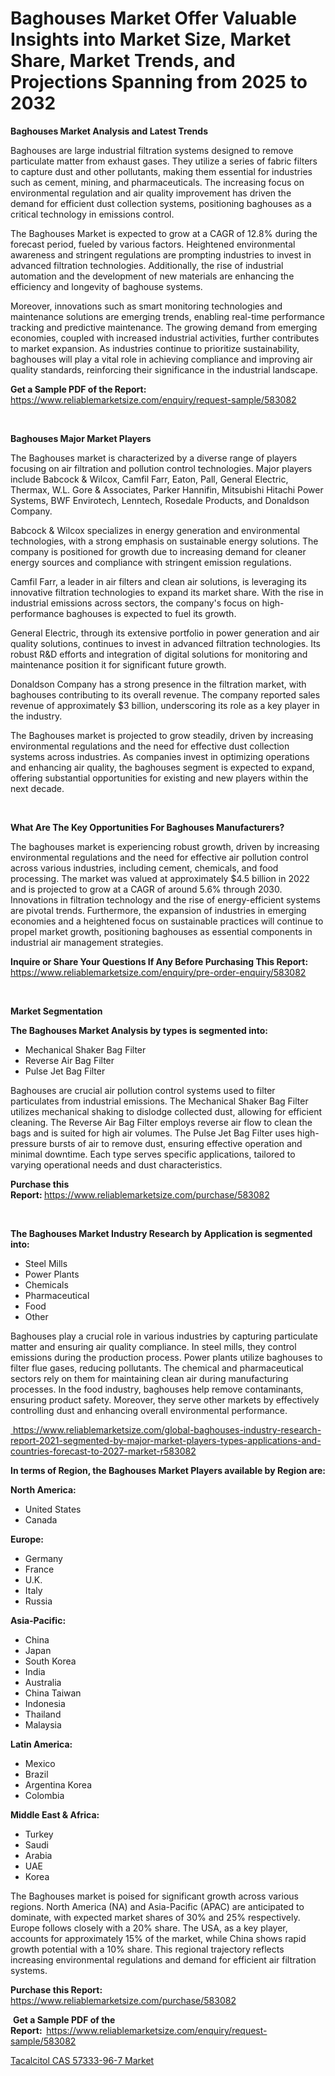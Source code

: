 <p><h1>Baghouses Market Offer Valuable Insights into Market Size, Market Share, Market Trends, and Projections Spanning from 2025 to 2032</h1></p><p><strong>Baghouses Market Analysis and Latest Trends</strong></p>
<p><p>Baghouses are large industrial filtration systems designed to remove particulate matter from exhaust gases. They utilize a series of fabric filters to capture dust and other pollutants, making them essential for industries such as cement, mining, and pharmaceuticals. The increasing focus on environmental regulation and air quality improvement has driven the demand for efficient dust collection systems, positioning baghouses as a critical technology in emissions control.</p><p>The Baghouses Market is expected to grow at a CAGR of 12.8% during the forecast period, fueled by various factors. Heightened environmental awareness and stringent regulations are prompting industries to invest in advanced filtration technologies. Additionally, the rise of industrial automation and the development of new materials are enhancing the efficiency and longevity of baghouse systems. </p><p>Moreover, innovations such as smart monitoring technologies and maintenance solutions are emerging trends, enabling real-time performance tracking and predictive maintenance. The growing demand from emerging economies, coupled with increased industrial activities, further contributes to market expansion. As industries continue to prioritize sustainability, baghouses will play a vital role in achieving compliance and improving air quality standards, reinforcing their significance in the industrial landscape.</p></p>
<p><strong>Get a Sample PDF of the Report:&nbsp;</strong> <a href="https://www.reliablemarketsize.com/enquiry/request-sample/583082?utm_campaign=3075&utm_medium=2&utm_source=Github&utm_content=ia&utm_term=23032025&utm_id=baghouses">https://www.reliablemarketsize.com/enquiry/request-sample/583082</a></p>
<p>&nbsp;</p>
<p><strong>Baghouses Major Market Players</strong></p>
<p><p>The Baghouses market is characterized by a diverse range of players focusing on air filtration and pollution control technologies. Major players include Babcock & Wilcox, Camfil Farr, Eaton, Pall, General Electric, Thermax, W.L. Gore & Associates, Parker Hannifin, Mitsubishi Hitachi Power Systems, BWF Envirotech, Lenntech, Rosedale Products, and Donaldson Company. </p><p>Babcock & Wilcox specializes in energy generation and environmental technologies, with a strong emphasis on sustainable energy solutions. The company is positioned for growth due to increasing demand for cleaner energy sources and compliance with stringent emission regulations.</p><p>Camfil Farr, a leader in air filters and clean air solutions, is leveraging its innovative filtration technologies to expand its market share. With the rise in industrial emissions across sectors, the company's focus on high-performance baghouses is expected to fuel its growth.</p><p>General Electric, through its extensive portfolio in power generation and air quality solutions, continues to invest in advanced filtration technologies. Its robust R&D efforts and integration of digital solutions for monitoring and maintenance position it for significant future growth.</p><p>Donaldson Company has a strong presence in the filtration market, with baghouses contributing to its overall revenue. The company reported sales revenue of approximately $3 billion, underscoring its role as a key player in the industry. </p><p>The Baghouses market is projected to grow steadily, driven by increasing environmental regulations and the need for effective dust collection systems across industries. As companies invest in optimizing operations and enhancing air quality, the baghouses segment is expected to expand, offering substantial opportunities for existing and new players within the next decade.</p></p>
<p>&nbsp;</p>
<p><strong>What Are The Key Opportunities For Baghouses Manufacturers?</strong></p>
<p><p>The baghouses market is experiencing robust growth, driven by increasing environmental regulations and the need for effective air pollution control across various industries, including cement, chemicals, and food processing. The market was valued at approximately $4.5 billion in 2022 and is projected to grow at a CAGR of around 5.6% through 2030. Innovations in filtration technology and the rise of energy-efficient systems are pivotal trends. Furthermore, the expansion of industries in emerging economies and a heightened focus on sustainable practices will continue to propel market growth, positioning baghouses as essential components in industrial air management strategies.</p></p>
<p><strong>Inquire or Share Your Questions If Any Before Purchasing This Report:</strong> <a href="https://www.reliablemarketsize.com/enquiry/pre-order-enquiry/583082?utm_campaign=3075&utm_medium=2&utm_source=Github&utm_content=ia&utm_term=23032025&utm_id=baghouses">https://www.reliablemarketsize.com/enquiry/pre-order-enquiry/583082</a></p>
<p>&nbsp;</p>
<p><strong>Market Segmentation</strong></p>
<p><strong>The Baghouses Market Analysis by types is segmented into:</strong></p>
<p><ul><li>Mechanical Shaker Bag Filter</li><li>Reverse Air Bag Filter</li><li>Pulse Jet Bag Filter</li></ul></p>
<p><p>Baghouses are crucial air pollution control systems used to filter particulates from industrial emissions. The Mechanical Shaker Bag Filter utilizes mechanical shaking to dislodge collected dust, allowing for efficient cleaning. The Reverse Air Bag Filter employs reverse air flow to clean the bags and is suited for high air volumes. The Pulse Jet Bag Filter uses high-pressure bursts of air to remove dust, ensuring effective operation and minimal downtime. Each type serves specific applications, tailored to varying operational needs and dust characteristics.</p></p>
<p><strong>Purchase this Report:&nbsp;</strong><a href="https://www.reliablemarketsize.com/purchase/583082?utm_campaign=3075&utm_medium=2&utm_source=Github&utm_content=ia&utm_term=23032025&utm_id=baghouses">https://www.reliablemarketsize.com/purchase/583082</a></p>
<p>&nbsp;</p>
<p><strong>The Baghouses Market Industry Research by Application is segmented into:</strong></p>
<p><ul><li>Steel Mills</li><li>Power Plants</li><li>Chemicals</li><li>Pharmaceutical</li><li>Food</li><li>Other</li></ul></p>
<p><p>Baghouses play a crucial role in various industries by capturing particulate matter and ensuring air quality compliance. In steel mills, they control emissions during the production process. Power plants utilize baghouses to filter flue gases, reducing pollutants. The chemical and pharmaceutical sectors rely on them for maintaining clean air during manufacturing processes. In the food industry, baghouses help remove contaminants, ensuring product safety. Moreover, they serve other markets by effectively controlling dust and enhancing overall environmental performance.</p></p>
<p><a href="https://www.reliablemarketsize.com/global-baghouses-industry-research-report-2021-segmented-by-major-market-players-types-applications-and-countries-forecast-to-2027-market-r583082?utm_campaign=3075&utm_medium=2&utm_source=Github&utm_content=ia&utm_term=23032025&utm_id=baghouses">&nbsp;https://www.reliablemarketsize.com/global-baghouses-industry-research-report-2021-segmented-by-major-market-players-types-applications-and-countries-forecast-to-2027-market-r583082</a></p>
<p><strong>In terms of Region, the Baghouses Market Players available by Region are:</strong></p>
<p>
    <p> <strong> North America: </strong>
        <ul>
            <li>United States</li>
            <li>Canada</li>
        </ul>
        </p> 
    <p> <strong> Europe: </strong>
        <ul>
            <li>Germany</li>
            <li>France</li>
            <li>U.K.</li>
            <li>Italy</li>
            <li>Russia</li>
        </ul>
        </p> 
    <p> <strong> Asia-Pacific: </strong>
        <ul>
            <li>China</li>
            <li>Japan</li>
            <li>South Korea</li>
            <li>India</li>
            <li>Australia</li>
            <li>China Taiwan</li>
            <li>Indonesia</li>
            <li>Thailand</li>
            <li>Malaysia</li>
        </ul>
        </p> 
    <p> <strong> Latin America: </strong>
        <ul>
            <li>Mexico</li>
            <li>Brazil</li>
            <li>Argentina Korea</li>
            <li>Colombia</li>
        </ul>
        </p> 
    <p> <strong> Middle East & Africa: </strong>
        <ul>
            <li>Turkey</li>
            <li>Saudi</li>
            <li>Arabia</li>
            <li>UAE</li>
            <li>Korea</li>
        </ul>
    </p>
    </p>
<p><p>The Baghouses market is poised for significant growth across various regions. North America (NA) and Asia-Pacific (APAC) are anticipated to dominate, with expected market shares of 30% and 25% respectively. Europe follows closely with a 20% share. The USA, as a key player, accounts for approximately 15% of the market, while China shows rapid growth potential with a 10% share. This regional trajectory reflects increasing environmental regulations and demand for efficient air filtration systems.</p></p>
<p><strong>Purchase this Report: </strong><a href="https://www.reliablemarketsize.com/purchase/583082?utm_campaign=3075&utm_medium=2&utm_source=Github&utm_content=ia&utm_term=23032025&utm_id=baghouses">https://www.reliablemarketsize.com/purchase/583082</a></p>
<p>&nbsp;<strong>Get a Sample PDF of the Report:&nbsp;&nbsp;</strong><a href="https://www.reliablemarketsize.com/enquiry/request-sample/583082?utm_campaign=3075&utm_medium=2&utm_source=Github&utm_content=ia&utm_term=23032025&utm_id=baghouses">https://www.reliablemarketsize.com/enquiry/request-sample/583082</a></p>
<p><strong></strong></p>
<p><p><a href="https://github.com/krulicfidura/Market-Research-Report-List-1/blob/main/tacalcitol-cas-57333-96-7-market.md?utm_campaign=3075&utm_medium=2&utm_source=Github&utm_content=ia&utm_term=23032025&utm_id=baghouses">Tacalcitol CAS 57333-96-7 Market</a></p></p>